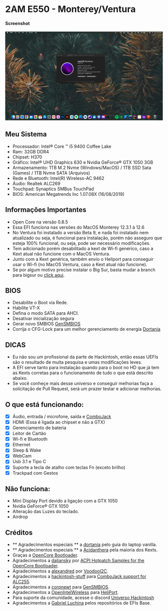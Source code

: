 #  2AM E550 - Monterey/Ventura

####  Screenshot

![screenshot](screenshot.jpeg)

## Meu Sistema
- Processador: Intel® Core ™ i5 9400 Coffee Lake
- Ram: 32GB DDR4
- Chipset: H370
- Gráfico: Intel® UHD Graphics 630 e Nvidia GeForce® GTX 1050 3GB
- Armazenamento: 1TB M.2 Nvme (Windows/MacOS) / 1TB SSD Sata (Games) / 1TB Nvme SATA (Arquivos)
- Rede e Bluetooth: Intel(R) Wireless-AC 9462
- Áudio: Realtek ALC269
- Touchpad: Synaptics SMBus TouchPad
- BIOS: American Megatrends Inc 1.07.08X (16/08/2019)

## Informações Importantes
- Open Core na versão 0.8.5
- Essa EFI funciona nas versões do MacOS Monterey 12.3.1 à 12.6
- No Ventura foi instalado a versão Beta 9, e nada foi instalado nem atualizado ou seja, é funcional para instalação, porém não asseguro que esteja 100% funcional, ou seja, pode ser necessário modificações.
 - Tem adicionado porém desabilitado a kext de Wi-fi genérico, caso a Kext atual não funcione com o MacOS Ventura.
 - Junto com a Kext genérica, também envio o Heliport para conseguir usar o Wi-fi (no MacOS Ventura, caso a Kext atual não funcione).
 - Se por algum motivo precise instalar o Big Sur, basta mudar a branch para bigsur ou [click aqui](https://github.com/Brozinga/2am_E550_hackintosh/tree/bigsur).
##  BIOS

- Desabilite o Boot via Rede.
- Habilite VT-X
- Defina o modo SATA para AHCI.
- Desativar inicialização segura
- Gerar novo SMBIOS [GenSMBIOS](https://github.com/corpnewt/GenSMBIOS)
- Corrija o CFG-Lock para um melhor gerenciamento de energia [Dortania](https://dortania.github.io/OpenCore-Desktop-Guide//extras/msr-lock)

## DICAS
- Eu não sou um profissional da parte de Hackintosh, então essas UEFIs são o resultado de muita pesquisa e umas modificações leves.
- A EFI serve tanto para instalação quando para o boot no HD que já tem as Kexts corretas para o funcionamento de tudo o que está descrito abaixo.
- Se você conheçe mais desse universo e conseguir melhorias faça a solicitação de Pull Request, será um prazer testar e adicionar melhorias.

##  O que está funcionando:
- [x] Áudio, entrada / microfone, saída e [ComboJack](https://github.com/hackintosh-stuff/ComboJack)
- [x] HDMI (Essa é ligada ao chipset e não a GTX)
- [x] Gerenciamento de bateria
- [x] Leitor de Cartão
- [x] Wi-fi e Bluetooth
- [x] Ethernet
- [x] Sleep & Wake
- [x] WebCam
- [x] Usb 3.1 e Tipo C
- [x] Suporte a tecla de atalho com teclas Fn (exceto brilho)
- [x] Trackpad com Gestos
##  Não funciona:
- Mini Display Port devido a ligação com a GTX 1050
- Nvidia GeForce® GTX 1050
- Alteração das Luzes do teclado.
- Airdrop

##  Créditos
-  ** Agradecimentos especiais ** a [dortania](https://dortania.github.io/vanilla-laptop-guide) pelo guia do laptop vanilla.
-  ** Agradecimentos especiais ** a [Acidanthera](https://github.com/acidanthera) pela maioria dos Kexts.
- Graças a [OpenCore Bootloader](https://github.com/acidanthera/OpenCorePkg).
- Agradecimentos a [daliansky](https://github.com/daliansky) por [ACPI Hotpatch Samples for the OpenCore Bootloader](https://github.com/daliansky/OC-little).
- Agradecimentos a [alexandred](https://github.com/alexandred) por [VoodooI2C](https://github.com/alexandred/VoodooI2C).
- Agradecimentos a [hackintosh-stuff](https://github.com/hackintosh-stuff) para [ComboJack support for ALC255](https://github.com/hackintosh-stuff/ComboJack).
- Agradecimentos a [corpnewt](https://github.com/corpnewt) para [GenSMBIOS](https://github.com/corpnewt/GenSMBIOS).
- Agradecimentos a [OpenIntelWireless](https://github.com/OpenIntelWireless) para [HeliPort](https://github.com/OpenIntelWireless/HeliPort/releases).
- Para suporte da comunidade, acesse o discord [Universo Hackintosh](https://discord.gg/yqPq3Rvw)
- Agradecimentos a [Gabriel Luchina](https://github.com/luchina-gabriel) pelos repositórios de EFIs Base.
